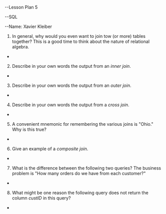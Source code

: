 --Lesson Plan 5

--SQL

--Name: Xavier Kleiber


1. In general, why would you even want to join tow (or more) tables together? This is a good time to think about the nature of relational algebra.
 - 
2. Describe in your own words the output from an _inner join_.
 - 
3. Describe in your own words the output from an _outer join_.
 - 
4. Describe in your own words the output from a _cross join_.
 - 
5. A convenient mnemonic for remembering the various joins is "Ohio." Why is this true?
 - 
6. Give an example of a _composite join_.
 - 
7. What is the difference between the following two queries? The business problem is "How many orders do we have from each customer?"
 - 
8. What might be one reason the following query does not return the column _custID_ in this query?
 - 